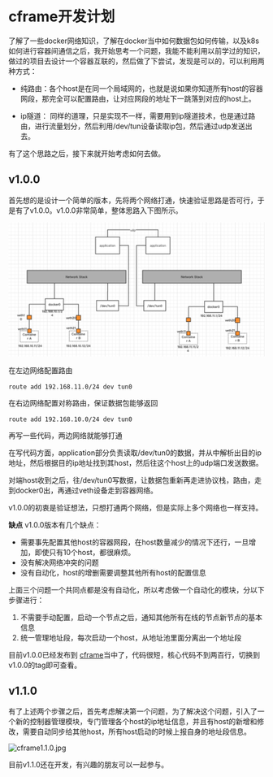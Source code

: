 # cframe开发计划

了解了一些docker网络知识，了解在docker当中如何数据包如何传输，以及k8s如何进行容器间通信之后，我开始思考一个问题，我能不能利用以前学过的知识，做过的项目去设计一个容器互联的，然后做了下尝试，发现是可以的，可以利用两种方式：

- 纯路由：各个host是在同一个局域网的，也就是说如果你知道所有host的容器网段，那完全可以配置路由，让对应网段的地址下一跳落到对应的host上。

- ip隧道： 同样的道理，只是实现不一样，需要用到ip隧道技术，也是通过路由，进行流量划分，然后利用/dev/tun设备读取ip包，然后通过udp发送出去。

有了这个思路之后，接下来就开始考虑如何去做。

## v1.0.0
首先想的是设计一个简单的版本，先将两个网络打通，快速验证思路是否可行，于是有了v1.0.0。v1.0.0非常简单，整体思路入下图所示。

![cframe.jpg](images/cframe.jpg)

在左边网络配置路由
```
route add 192.168.11.0/24 dev tun0
```

在右边网络配置对称路由，保证数据包能够返回

```
route add 192.168.10.0/24 dev tun0
```
再写一些代码，两边网络就能够打通

在写代码方面，application部分负责读取/dev/tun0的数据，并从中解析出目的ip地址，然后根据目的ip地址找到其host，然后往这个host上的udp端口发送数据。

对端host收到之后，往/dev/tun0写数据，让数据包重新再走进协议栈，路由，走到docker0出，再通过veth设备走到容器网络。

v1.0.0的初衷是验证想法，只想打通两个网络，但是实际上多个网络也一样支持。

**缺点**
v1.0.0版本有几个缺点：

- 需要事先配置其他host的容器网段，在host数量减少的情况下还行，一旦增加，即使只有10个host，都很麻烦。
- 没有解决网络冲突的问题
- 没有自动化，host的增删需要调整其他所有host的配置信息

上面三个问题一个共同点都是没有自动化，所以考虑做一个自动化的模块，分以下步骤进行：

1. 不需要手动配置，启动一个节点之后，通知其他所有在线的节点新节点的基本信息
2. 统一管理地址段，每次启动一个host，从地址池里面分离出一个地址段

目前v1.0.0已经发布到 [cframe](https://github.com/ICKelin)当中了，代码很短，核心代码不到两百行，切换到v1.0.0的tag即可查看。

## v1.1.0
有了上述两个步骤之后，首先考虑解决第一个问题，为了解决这个问题，引入了一个新的控制器管理模块，专门管理各个host的ip地址信息，并且有host的新增和修改，需要自动同步给其他host，所有host启动的时候上报自身的地址段信息。

![cframe1.1.0.jpg](images/cframe1.1.0.jpg)

目前v1.1.0还在开发，有兴趣的朋友可以一起参与。

